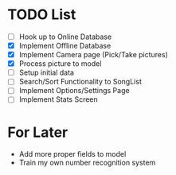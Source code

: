 # TODO List

- [ ] Hook up to Online Database
- [x] Implement Offline Database
- [x] Implement Camera page (Pick/Take pictures)
- [x] Process picture to model
- [ ] Setup initial data
- [ ] Search/Sort Functionality to SongList
- [ ] Implement Options/Settings Page
- [ ] Implement Stats Screen

# For Later
- Add more proper fields to model
- Train my own number recognition system
